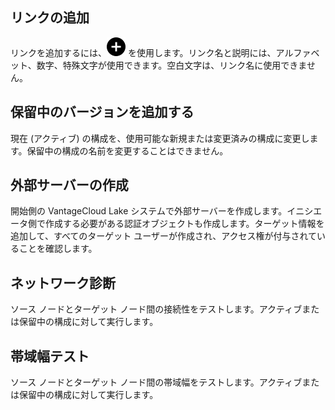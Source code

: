 リンクの追加
------------

リンクを追加するには、![Plus icon to add item](Images/ebt1659745488877.svg) を使用します。リンク名と説明には、アルファベット、数字、特殊文字が使用できます。空白文字は、リンク名に使用できません。

保留中のバージョンを追加する
----------------------------

現在 (アクティブ) の構成を、使用可能な新規または変更済みの構成に変更します。保留中の構成の名前を変更することはできません。

外部サーバーの作成
------------------

開始側の VantageCloud Lake システムで外部サーバーを作成します。イニシエータ側で作成する必要がある認証オブジェクトも作成します。ターゲット情報を追加して、すべてのターゲット ユーザーが作成され、アクセス権が付与されていることを確認します。

ネットワーク診断
----------------

ソース ノードとターゲット ノード間の接続性をテストします。アクティブまたは保留中の構成に対して実行します。

帯域幅テスト
------------

ソース ノードとターゲット ノード間の帯域幅をテストします。アクティブまたは保留中の構成に対して実行します。

